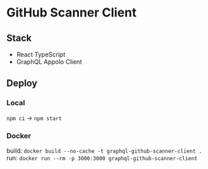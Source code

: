 # GitHub Scanner Client

## Stack

- React TypeScript
- GraphQL Appolo Client

## Deploy

### Local

`npm ci` -> `npm start`

### Docker

build: `docker build --no-cache -t graphql-github-scanner-client .`  
run: `docker run --rm -p 3000:3000 graphql-github-scanner-client`
